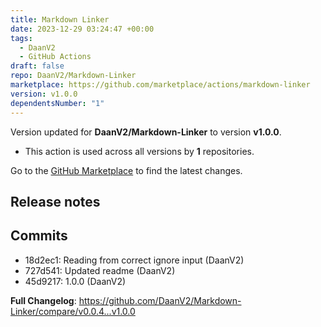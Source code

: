 ```yaml
---
title: Markdown Linker
date: 2023-12-29 03:24:47 +00:00
tags:
  - DaanV2
  - GitHub Actions
draft: false
repo: DaanV2/Markdown-Linker
marketplace: https://github.com/marketplace/actions/markdown-linker
version: v1.0.0
dependentsNumber: "1"
---
```



Version updated for **DaanV2/Markdown-Linker** to version **v1.0.0**.
- This action is used across all versions by **1** repositories.

Go to the [GitHub Marketplace](https://github.com/marketplace/actions/markdown-linker) to find the latest changes.

## Release notes

## Commits
- 18d2ec1: Reading from correct ignore input (DaanV2)
- 727d541: Updated readme (DaanV2)
- 45d9217: 1.0.0 (DaanV2)

**Full Changelog**: https://github.com/DaanV2/Markdown-Linker/compare/v0.0.4...v1.0.0
